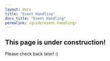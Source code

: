 ```yaml
---
layout: docs
title: "Event Handling"
docs_title: "Event Handling"
permalink: /guide/event-handling/
---
```


## This page is under construction!

Please check back later! :)
